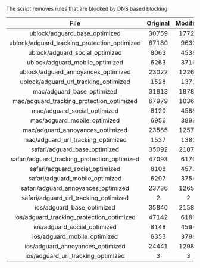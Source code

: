 The script removes rules that are blocked by DNS based blocking.


| File | Original | Modified |
|:----:|:-----:|:-----:|
| ublock/adguard_base_optimized | 30759 | 17726 |
| ublock/adguard_tracking_protection_optimized | 67180 | 9639 |
| ublock/adguard_social_optimized | 8063 | 4538 |
| ublock/adguard_mobile_optimized | 6263 | 3716 |
| ublock/adguard_annoyances_optimized | 23022 | 12267 |
| ublock/adguard_url_tracking_optimized | 1528 | 1371 |
| mac/adguard_base_optimized | 31813 | 18789 |
| mac/adguard_tracking_protection_optimized | 67979 | 10368 |
| mac/adguard_social_optimized | 8120 | 4588 |
| mac/adguard_mobile_optimized | 6956 | 3899 |
| mac/adguard_annoyances_optimized | 23585 | 12576 |
| mac/adguard_url_tracking_optimized | 1537 | 1380 |
| safari/adguard_base_optimized | 35092 | 21076 |
| safari/adguard_tracking_protection_optimized | 47093 | 6176 |
| safari/adguard_social_optimized | 8108 | 4573 |
| safari/adguard_mobile_optimized | 6297 | 3754 |
| safari/adguard_annoyances_optimized | 23736 | 12653 |
| safari/adguard_url_tracking_optimized | 2 | 2 |
| ios/adguard_base_optimized | 35840 | 21582 |
| ios/adguard_tracking_protection_optimized | 47142 | 6186 |
| ios/adguard_social_optimized | 8148 | 4594 |
| ios/adguard_mobile_optimized | 6353 | 3796 |
| ios/adguard_annoyances_optimized | 24441 | 12984 |
| ios/adguard_url_tracking_optimized | 3 | 3 |